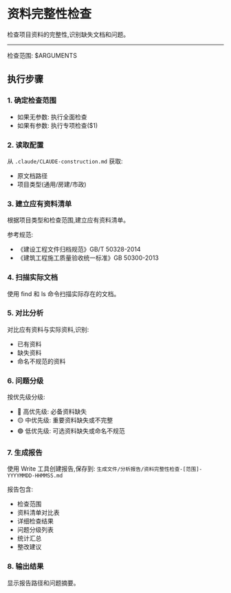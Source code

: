 # 资料完整性检查

检查项目资料的完整性,识别缺失文档和问题。

---

检查范围: $ARGUMENTS

## 执行步骤

### 1. 确定检查范围

- 如果无参数: 执行全面检查
- 如果有参数: 执行专项检查($1)

### 2. 读取配置

从 `.claude/CLAUDE-construction.md` 获取:
- 原文档路径
- 项目类型(通用/房建/市政)

### 3. 建立应有资料清单

根据项目类型和检查范围,建立应有资料清单。

参考规范:
- 《建设工程文件归档规范》GB/T 50328-2014
- 《建筑工程施工质量验收统一标准》GB 50300-2013

### 4. 扫描实际文档

使用 find 和 ls 命令扫描实际存在的文档。

### 5. 对比分析

对比应有资料与实际资料,识别:
- 已有资料
- 缺失资料
- 命名不规范的资料

### 6. 问题分级

按优先级分级:
- 🔴 高优先级: 必备资料缺失
- 🟡 中优先级: 重要资料缺失或不完整
- 🟢 低优先级: 可选资料缺失或命名不规范

### 7. 生成报告

使用 Write 工具创建报告,保存到:
`生成文件/分析报告/资料完整性检查-[范围]-YYYYMMDD-HHMMSS.md`

报告包含:
- 检查范围
- 资料清单对比表
- 详细检查结果
- 问题分级列表
- 统计汇总
- 整改建议

### 8. 输出结果

显示报告路径和问题摘要。
